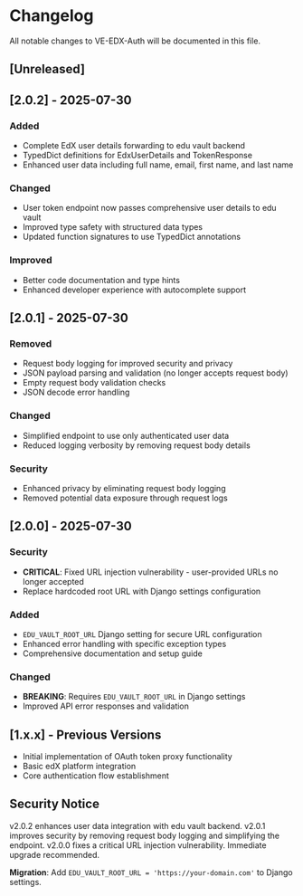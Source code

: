 # Changelog

All notable changes to VE-EDX-Auth will be documented in this file.

## [Unreleased]

## [2.0.2] - 2025-07-30

### Added
- Complete EdX user details forwarding to edu vault backend
- TypedDict definitions for EdxUserDetails and TokenResponse
- Enhanced user data including full name, email, first name, and last name

### Changed
- User token endpoint now passes comprehensive user details to edu vault
- Improved type safety with structured data types
- Updated function signatures to use TypedDict annotations

### Improved
- Better code documentation and type hints
- Enhanced developer experience with autocomplete support

## [2.0.1] - 2025-07-30

### Removed
- Request body logging for improved security and privacy
- JSON payload parsing and validation (no longer accepts request body)
- Empty request body validation checks
- JSON decode error handling

### Changed
- Simplified endpoint to use only authenticated user data
- Reduced logging verbosity by removing request body details

### Security
- Enhanced privacy by eliminating request body logging
- Removed potential data exposure through request logs

## [2.0.0] - 2025-07-30

### Security
- **CRITICAL**: Fixed URL injection vulnerability - user-provided URLs no longer accepted
- Replace hardcoded root URL with Django settings configuration

### Added
- `EDU_VAULT_ROOT_URL` Django setting for secure URL configuration
- Enhanced error handling with specific exception types
- Comprehensive documentation and setup guide

### Changed
- **BREAKING**: Requires `EDU_VAULT_ROOT_URL` in Django settings
- Improved API error responses and validation

## [1.x.x] - Previous Versions

- Initial implementation of OAuth token proxy functionality
- Basic edX platform integration
- Core authentication flow establishment

## Security Notice

v2.0.2 enhances user data integration with edu vault backend.
v2.0.1 improves security by removing request body logging and simplifying the endpoint.
v2.0.0 fixes a critical URL injection vulnerability. Immediate upgrade recommended.

**Migration**: Add `EDU_VAULT_ROOT_URL = 'https://your-domain.com'` to Django settings.
